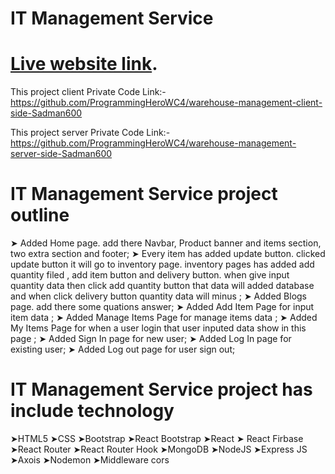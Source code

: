 # IT Management Service

# [Live website link](https://foodie-catering-service.firebaseapp.com/).

This project client Private Code Link:- https://github.com/ProgrammingHeroWC4/warehouse-management-client-side-Sadman600

This project server Private Code Link:- https://github.com/ProgrammingHeroWC4/warehouse-management-server-side-Sadman600

# IT Management Service project outline
➤ Added Home page. add there Navbar, Product banner and items section, two extra section and footer;
➤ Every item has added  update button.  clicked update button it will go to inventory page.  inventory pages has added add quantity filed , add item button and delivery button. when give input  quantity data then click add quantity button that data will added database and when click delivery button quantity data will minus ;
➤ Added Blogs page. add there some quations answer;
➤ Added Add Item Page for input item data ;
➤ Added Manage Items Page for manage items data ;
➤ Added My Items Page for when a user login that user inputed data show in this page ;
➤ Added Sign In page for new user;
➤ Added Log In page for existing user;
➤ Added Log out page for  user sign out;

# IT Management Service project has include technology 
➤HTML5 
➤CSS
➤Bootstrap
➤React Bootstrap
➤React
➤ React Firbase 
➤React Router
➤React Router Hook
➤MongoDB
➤NodeJS
➤Express JS
➤Axois
➤Nodemon
➤Middleware cors
